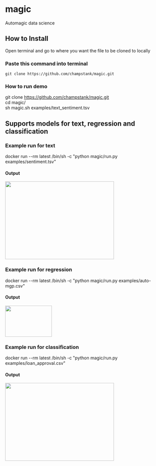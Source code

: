 # magic
Automagic data science

## How to Install
Open terminal and go to where you want the file to be cloned to locally

### Paste this command into terminal
```git clone https://github.com/champstank/magic.git```

### How to run demo
git clone https://github.com/champstank/magic.git  
cd magic/  
sh magic.sh examples/text_sentiment.tsv  

## Supports models for text, regression and classification

### Example run for text 
docker run --rm latest /bin/sh -c "python magic/run.py examples/sentiment.tsv"

#### Output 
<img src="https://github.com/champstank/magic/blob/master/images/text.png" width="350" height="250">

### Example run for regression 
docker run --rm latest /bin/sh -c "python magic/run.py examples/auto-mgp.csv"

#### Output
<img src="https://github.com/champstank/magic/blob/master/images/regression.png" width="150" height="100">

### Example run for classification
docker run --rm latest /bin/sh -c "python magic/run.py examples/loan_approval.csv"

#### Output
<img src="https://github.com/champstank/magic/blob/master/images/text.png" width="350" height="250">
